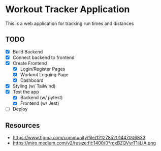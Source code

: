 # Workout Tracker Application

This is a web application for tracking run times and distances

## TODO

- [x] Build Backend
- [x] Connect backend to frontend
- [x] Create Frontend
  - [x] Login/Register Pages
  - [x] Workout Logging Page
  - [x] Dashboard
- [x] Styling (w/ Tailwind)
- [x] Test the app
  - [x] Backend (w/ pytest)
  - [x] Frontend (w/ Jest)
- [ ] Deploy

## Resources

- https://www.figma.com/community/file/1212785201447006833
- https://miro.medium.com/v2/resize:fit:1400/0*rgxBZQVyrT1iiLIA.png
